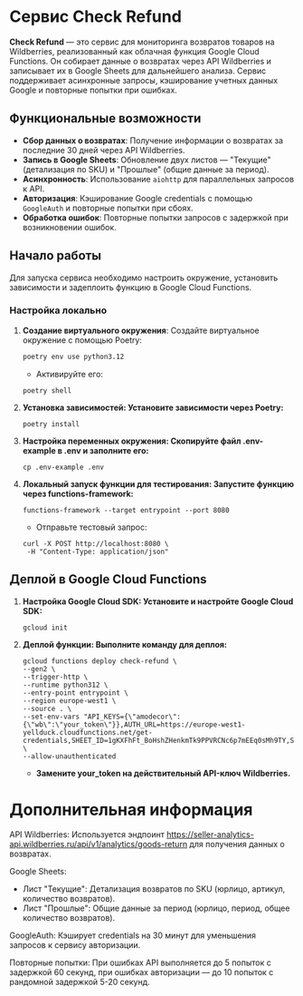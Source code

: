 # Сервис Check Refund

**Check Refund** — это сервис для мониторинга возвратов товаров на Wildberries, реализованный как облачная функция Google Cloud Functions. Он собирает данные о возвратах через API Wildberries и записывает их в Google Sheets для дальнейшего анализа. Сервис поддерживает асинхронные запросы, кэширование учетных данных Google и повторные попытки при ошибках.

## Функциональные возможности

- **Сбор данных о возвратах**: Получение информации о возвратах за последние 30 дней через API Wildberries.
- **Запись в Google Sheets**: Обновление двух листов — "Текущие" (детализация по SKU) и "Прошлые" (общие данные за период).
- **Асинхронность**: Использование `aiohttp` для параллельных запросов к API.
- **Авторизация**: Кэширование Google credentials с помощью `GoogleAuth` и повторные попытки при сбоях.
- **Обработка ошибок**: Повторные попытки запросов с задержкой при возникновении ошибок.

## Начало работы

Для запуска сервиса необходимо настроить окружение, установить зависимости и задеплоить функцию в Google Cloud Functions.

### Настройка локально

1. **Создание виртуального окружения**:
   Создайте виртуальное окружение с помощью Poetry:
   ```bash
   poetry env use python3.12
   ```
    - Активируйте его:
   ```
   poetry shell
   ```
   
2. **Установка зависимостей: Установите зависимости через Poetry:**
    ```
   poetry install
   ```
   
3. **Настройка переменных окружения: Скопируйте файл .env-example в .env и заполните его:**
    ```
   cp .env-example .env
   ```
   
4. **Локальный запуск функции для тестирования: Запустите функцию через functions-framework:**
    ```
   functions-framework --target entrypoint --port 8080
   ```
   - Отправьте тестовый запрос:
   ```
   curl -X POST http://localhost:8080 \
    -H "Content-Type: application/json"
   ```
   
## Деплой в Google Cloud Functions
1. **Настройка Google Cloud SDK: Установите и настройте Google Cloud SDK:**
    ```
   gcloud init
   ```
   
2. **Деплой функции: Выполните команду для деплоя:**
    ```
   gcloud functions deploy check-refund \
    --gen2 \
    --trigger-http \
    --runtime python312 \
    --entry-point entrypoint \
    --region europe-west1 \
    --source . \
    --set-env-vars "API_KEYS={\"amodecor\":{\"wb\":\"your_token\"}},AUTH_URL=https://europe-west1-yellduck.cloudfunctions.net/get-credentials,SHEET_ID=1gKXFhFt_BoHshZHenkmTk9PPVRCNc6p7mEEq0sMh9TY,SHEET_SECRET=SHEET_SERVICE_INFO" \
    --allow-unauthenticated
   ```
   
    - **Замените your_token на действительный API-ключ Wildberries.**

# Дополнительная информация

API Wildberries: Используется эндпоинт https://seller-analytics-api.wildberries.ru/api/v1/analytics/goods-return для получения данных о возвратах.

Google Sheets:
- Лист "Текущие": Детализация возвратов по SKU (юрлицо, артикул, количество возвратов).
- Лист "Прошлые": Общие данные за период (юрлицо, период, общее количество возвратов).

GoogleAuth: Кэширует credentials на 30 минут для уменьшения запросов к сервису авторизации. 

Повторные попытки: При ошибках API выполняется до 5 попыток с задержкой 60 секунд, при ошибках авторизации — до 10 попыток с рандомной задержкой 5-20 секунд.